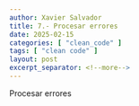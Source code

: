 ```yaml
---
author: Xavier Salvador
title: 7.- Procesar errores
date: 2025-02-15
categories: [ "clean_code" ]
tags: [ "clean code" ]
layout: post
excerpt_separator: <!--more-->
---
```


Procesar errores